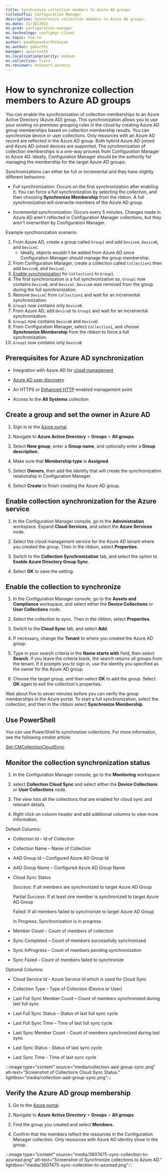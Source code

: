 ```yaml
---
title: Synchronize collection members to Azure AD groups
titleSuffix: Configuration Manager
description: Synchronize collection members to Azure AD groups.
ms.date: 11/30/2022
ms.prod: configuration-manager
ms.technology: configmgr-client
ms.topic: how-to
author: gowdhamankarthikeyan
ms.author: gokarthi
manager: apoorvseth
ms.localizationpriority: medium
ms.collection: tier3
ms.reviewer: mstewart,aaroncz 
---
```


# How to synchronize collection members to Azure AD groups

<!--3607475-->

You can enable the synchronization of collection memberships to an Azure Active Directory (Azure AD) group. This synchronization allows you to use your existing on premises grouping rules in the cloud by creating Azure AD group memberships based on collection membership results. You can synchronize device or user collections. Only resources with an Azure AD record are reflected in the Azure AD group. Both hybrid Azure AD-joined and Azure AD-joined devices are supported. The synchronization of collection memberships is a one-way process from Configuration Manager to Azure AD. Ideally, Configuration Manager should be the authority for managing the membership for the target Azure AD groups.

Synchronizations can either be full or incremental and they have slightly different behaviors: <!--9718854-->

- Full synchronization: Occurs on the first synchronization after enabling it. You can force a full synchronization by selecting the collection, and then choosing **Synchronize Membership** from the ribbon. A full synchronization will overwrite members of the Azure AD group.

- Incremental synchronization: Occurs every 5 minutes. Changes made in Azure AD aren't reflected in Configuration Manager collections, but they aren't overwritten by Configuration Manager. <!--For example, if the Configuration Manager collection has two devices, and the Azure AD group has three different devices, after an incremental synchronization, the Azure AD group has five devices.-->

Example synchronization scenario:
1. From Azure AD, create a group called `Group1` and add `DeviceA`, `DeviceB`, and `DeviceC`.
   - Ideally, objects wouldn't be added from Azure AD since Configuration Manager should manage the group membership. 
1. From Configuration Manager, create a collection called `Collection1` then add `DeviceB`, and `DeviceC`.
1. [Enable synchronization](#enable-the-collection-to-synchronize) for `Collection1` to `Group1`.
1. The first synchronization is a full synchronization so, `Group1` now contains `DeviceB`, and `DeviceC`. `DeviceA` was removed from the group during the full synchronization.
1. Remove `DeviceC` from `Collection1` and wait for an incremental synchronization.
1. `Group1` now contains only `DeviceB`.
1. From Azure AD, add `DeviceD` to `Group1` and wait for an incremental synchronization.
1. `Group1` now contains `DeviceB` and `DeviceD`.
1. From Configuration Manager, select `Collection1`, and choose **Synchronize Membership** from the ribbon to force a full synchronization.
1. `Group1` now contains only `DeviceB`

## Prerequisites for Azure AD synchronization

- Integration with Azure AD for [cloud management](../../../servers/deploy/configure/azure-services-wizard.md)

- [Azure AD user discovery](../../../servers/deploy/configure/about-discovery-methods.md#azureaddisc)

- An HTTPS or [Enhanced HTTP](../../../plan-design/hierarchy/enhanced-http.md)-enabled management point

- Access to the **All Systems** collection

## Create a group and set the owner in Azure AD

1. Sign in to the [Azure portal](https://portal.azure.com).

1. Navigate to **Azure Active Directory** > **Groups** > **All groups**.

1. Select **New group**, enter a **Group name**, and optionally enter a **Group description**.

1. Make sure that **Membership type** is **Assigned**.

1. Select **Owners**, then add the identity that will create the synchronization relationship in Configuration Manager.

1. Select **Create** to finish creating the Azure AD group.

## Enable collection synchronization for the Azure service

1. In the Configuration Manager console, go to the **Administration** workspace. Expand **Cloud Services**, and select the **Azure Services** node.

1. Select the cloud management service for the Azure AD tenant where you created the group. Then in the ribbon, select **Properties**.

1. Switch to the **Collection Synchronization** tab, and select the option to **Enable Azure Directory Group Sync**.

1. Select **OK** to save the setting.

## Enable the collection to synchronize

1. In the Configuration Manager console, go to the **Assets and Compliance** workspace, and select either the **Device Collections** or **User Collections** node.

1. Select the collection to sync. Then in the ribbon, select **Properties**.

1. Switch to the **Cloud Sync** tab, and select **Add**.

1. If necessary, change the **Tenant** to where you created the Azure AD group.

1. Type in your search criteria in the **Name starts with** field, then select **Search**. If you leave the criteria blank, the search returns all groups from the tenant. If it prompts you to sign in, use the identity you specified as the owner for the Azure AD group.

1. Choose the target group, and then select **OK** to add the group. Select **OK** again to exit the collection's properties.

Wait about five to seven minutes before you can verify the group memberships in the Azure portal. To start a full synchronization, select the collection, and then in the ribbon select **Synchronize Membership**.

## <a name="bkmk_powershell"></a> Use PowerShell

You can use PowerShell to synchronize collections. For more information, see the following cmdlet article:

[Set-CMCollectionCloudSync](/powershell/module/configurationmanager/set-cmcollectioncloudsync)

## Monitor the collection synchronization status

1. In the Configuration Manager console, go to the **Monitoring** workspace

1. select **Collection Cloud Sync** and select either the **Device Collections** or **User Collections** node.

1. The view lists all the collections that are enabled for cloud sync and relevant details.

1. Right click on column header and add additional columns to view more information. 

Default Columns: 

- Collection Id – Id of Collection 

- Collection Name – Name of Collection 

- AAD Group Id – Configured Azure AD Group Id 

- AAD Group Name – Configured Azure AD Group Name  

- Cloud Sync Status 

    Success: If all members are synchronized to target Azure AD Group 

    Partial Success: If at least one member is synchronized to target Azure AD Group 

    Failed: If all members failed to synchronize to target Azure AD Group 

    In Progress: Synchronization is in progress. 

- Member Count – Count of members of collection 

- Sync Completed – Count of members successfully synchronized 

- Sync InProgress – Count of members pending synchronization 

- Sync Failed – Count of members failed to synchronize 

Optional Columns: 

- Cloud Service Id – Azure Service Id which is used for Cloud Sync 

- Collection Type – Type of Collection (Device or User) 

- Last Full Sync Member Count – Count of members synchronized during last full sync 

- Last Full Sync Status – Status of last full sync cycle 

- Last Full Sync Time – Time of last full sync cycle 

- Last Sync Member Count - Count of members synchronized during last sync 

- Last Sync Status - Status of last sync cycle 

- Last Sync Time - Time of last sync cycle
 
:::image type="content" source="media/collection-aad-group-sync.png" alt-text="Screenshot of Collections Cloud Sync Status." lightbox="media/collection-aad-group-sync.png":::

## Verify the Azure AD group membership

1. Go to the [Azure portal](https://portal.azure.com).

1. Navigate to **Azure Active Directory** > **Groups** > **All groups**.

1. Find the group you created and select **Members**.

1. Confirm that the members reflect the resources in the Configuration Manager collection. Only resources with Azure AD identity show in the group.

:::image type="content" source="media/3607475-sync-collection-to-azuread.png" alt-text="Screenshot of Synchronize collections to Azure AD." lightbox="media/3607475-sync-collection-to-azuread.png":::
